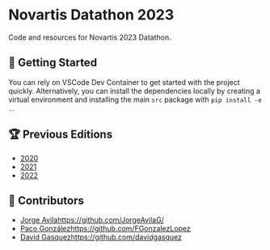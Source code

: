 # Novartis Datathon 2023

Code and resources for Novartis 2023 Datathon.

## :rocket: Getting Started

You can rely on VSCode Dev Container to get started with the project quickly. Alternatively, you can install the dependencies locally by creating a virtual environment and installing the main `src` package with `pip install -e .`.

## 🏆 Previous Editions

- [2020](https://github.com/davidgasquez/novartis-datathon-2020)
- [2021](https://github.com/davidgasquez/novartis-datathon-2021)
- [2022](https://github.com/JorgeAvilaG/novartis-2022)

## 🤖 Contributors

- [Jorge Avila](https://github.com/JorgeAvilaG/)https://github.com/JorgeAvilaG/
- [Paco González](https://github.com/FGonzalezLopez)https://github.com/FGonzalezLopez
- [David Gasquez](https://github.com/davidgasquez)https://github.com/davidgasquez
